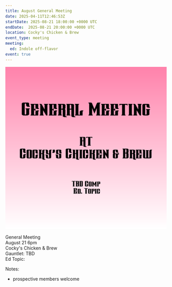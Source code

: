```yaml
---
title: August General Meeting
date: 2025-04-11T12:46:53Z
startDate: 2025-08-21 18:00:00 +0000 UTC
endDate:  2025-08-21 20:00:00 +0000 UTC
location: Cocky's Chicken & Brew
event_type: meeting
meeting:
  ed: Indole off-flavor
event: true
---
```


![image](event.png)
 
General Meeting  
August 21 6pm  
Cocky's Chicken & Brew  
Gauntlet: TBD  
Ed Topic:   
  
Notes:  
  
  * prospective members welcome  
  
